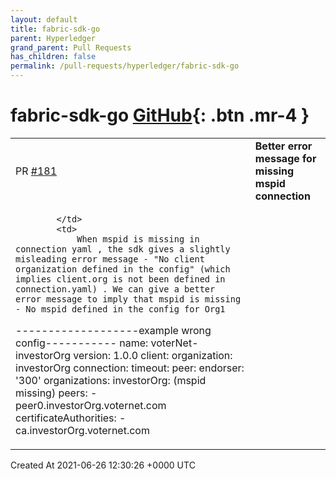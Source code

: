 ```yaml
---
layout: default
title: fabric-sdk-go
parent: Hyperledger
grand_parent: Pull Requests
has_children: false
permalink: /pull-requests/hyperledger/fabric-sdk-go
---
```


# fabric-sdk-go <span class="fs-3 right-align">[GitHub](https://github.com/hyperledger/fabric-sdk-go){: .btn .mr-4 }</span>


<div>
    <table>
        <tr>
            <td>
                PR <a href="https://github.com/hyperledger/fabric-sdk-go/pull/181" class=".btn">#181</a>
            </td>
            <td>
                <b>
                    Better error message for missing mspid connection
                </b>
            </td>
        </tr>
        <tr>
            <td>
                
            </td>
            <td>
                When mspid is missing in connection yaml , the sdk gives a slightly misleading error message - "No client organization defined in the config" (which implies client.org is not been defined in connection.yaml) . We can give a better  error message to imply that mspid is missing - No mspid defined in the config for Org1

-------------------example wrong config-----------
name: voterNet-investorOrg
version: 1.0.0
client:
  organization: investorOrg
  connection:
    timeout:
      peer:
        endorser: '300'
organizations:
  investorOrg:    (mspid missing)
    peers:
    - peer0.investorOrg.voternet.com
    certificateAuthorities:
    - ca.investorOrg.voternet.com
            </td>
        </tr>
    </table>
    <div class="right-align">
        Created At 2021-06-26 12:30:26 +0000 UTC
    </div>
</div>

